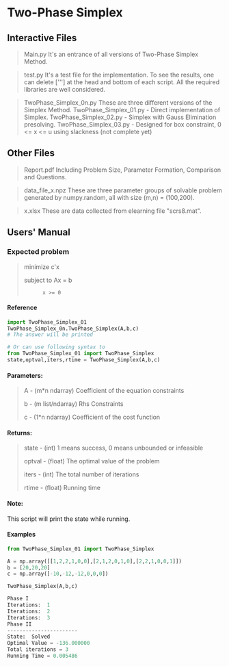 # Two-Phase Simplex

## Interactive Files

> Main.py
> It's an entrance of all versions of Two-Phase Simplex Method. 

> test.py
> It's a test file for the implementation. To see the results, one can delete ['''] at the head and bottom of each script. All the required libraries are well considered.

> TwoPhase_Simplex_0n.py
> These are three different versions of the Simplex Method.
> TwoPhase_Simplex_01.py - Direct implementation of Simplex.
> TwoPhase_Simplex_02.py - Simplex with Gauss Elimination presolving.
> TwoPhase_Simplex_03.py - Designed for box constraint, 0 <= x <= u
>                          using slackness (not complete yet)


## Other Files

> Report.pdf
> Including Problem Size, Parameter Formation, Comparison and Questions.

> data_file_x.npz
> These are three parameter groups of solvable problem generated by numpy.random, all with size (m,n) = (100,200). 

> x.xlsx
> These are data collected from elearning file "scrs8.mat". 

## Users' Manual

### Expected problem

>  minimize  	     c'x
>
>  subject to 	    Ax = b
>
>  		    x >= 0

#### Reference

```python
import TwoPhase_Simplex_01
TwoPhase_Simplex_0n.TwoPhase_Simplex(A,b,c)
# The answer will be printed 

# Or can use following syntax to
from TwoPhase_Simplex_01 import TwoPhase_Simplex
state,optval,iters,rtime = TwoPhase_Simplex(A,b,c)

```

#### Parameters:

> A - (m*n ndarray) Coefficient of the equation constraints
>
> b - (m list/ndarray) Rhs Constraints
>
> c - (1*n ndarray) Coefficient of the cost function

#### Returns:

> state - (int) 1 means success, 0 means unbounded or infeasible
>
> optval - (float) The optimal value of the problem
>
> iters - (int) The total number of iterations
>
> rtime - (float) Running time

#### Note:

This script will print the state while running.


#### Examples

```python
from TwoPhase_Simplex_01 import TwoPhase_Simplex

A = np.array([[1,2,2,1,0,0],[2,1,2,0,1,0],[2,2,1,0,0,1]])
b = [20,20,20]
c = np.array([-10,-12,-12,0,0,0])

TwoPhase_Simplex(A,b,c)
```

```python
Phase I
Iterations:  1
Iterations:  2
Iterations:  3
Phase II
-----------------------
State:  Solved
Optimal Value = -136.000000
Total iterations = 3
Running Time = 0.005486
```